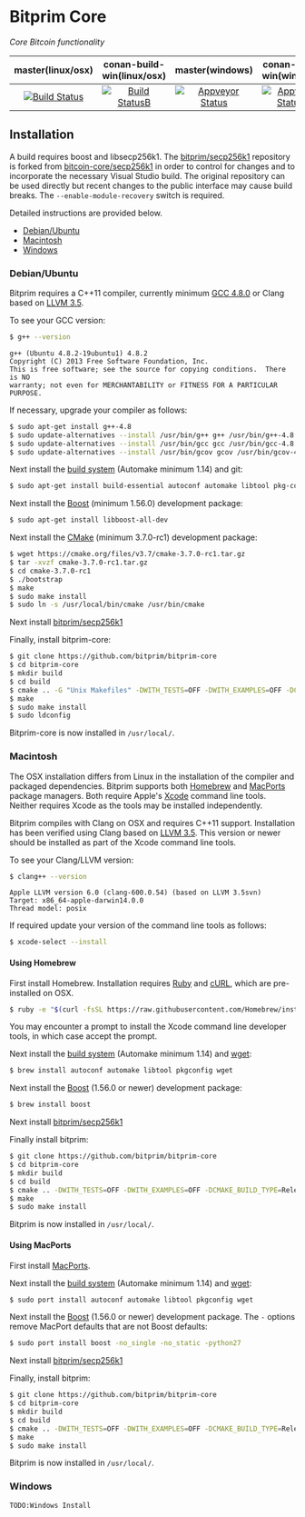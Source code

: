 # Bitprim Core

*Core Bitcoin functionality*

| **master(linux/osx)** | **conan-build-win(linux/osx)**   | **master(windows)**   | **conan-build-win(windows)** |
|:------:|:-:|:-:|:-:|
| [![Build Status](https://travis-ci.org/bitprim/bitprim-core.svg)](https://travis-ci.org/bitprim/bitprim-core)       | [![Build StatusB](https://travis-ci.org/bitprim/bitprim-core.svg?branch=conan-build-win)](https://travis-ci.org/bitprim/bitprim-core?branch=conan-build-win)  | [![Appveyor Status](https://ci.appveyor.com/api/projects/status/github/bitprim/bitprim-core?svg=true)](https://ci.appveyor.com/project/bitprim/bitprim-core)  | [![Appveyor StatusB](https://ci.appveyor.com/api/projects/status/github/bitprim/bitprim-core?branch=conan-build-win&svg=true)](https://ci.appveyor.com/project/bitprim/bitprim-core?branch=conan-build-win)  |



## Installation

A build requires boost and libsecp256k1. The [bitprim/secp256k1](https://github.com/bitprim/secp256k1) repository is forked from [bitcoin-core/secp256k1](https://github.com/bitcoin-core/secp256k1) in order to control for changes and to incorporate the necessary Visual Studio build. The original repository can be used directly but recent changes to the public interface may cause build breaks. The `--enable-module-recovery` switch is required.

Detailed instructions are provided below.
  * [Debian/Ubuntu](#debianubuntu)
  * [Macintosh](#macintosh)
  * [Windows](#windows)

### Debian/Ubuntu

Bitprim requires a C++11 compiler, currently minimum [GCC 4.8.0](https://gcc.gnu.org/projects/cxx0x.html) or Clang based on [LLVM 3.5](http://llvm.org/releases/3.5.0/docs/ReleaseNotes.html).

To see your GCC version:
```sh
$ g++ --version
```
```
g++ (Ubuntu 4.8.2-19ubuntu1) 4.8.2
Copyright (C) 2013 Free Software Foundation, Inc.
This is free software; see the source for copying conditions.  There is NO
warranty; not even for MERCHANTABILITY or FITNESS FOR A PARTICULAR PURPOSE.
```
If necessary, upgrade your compiler as follows:
```sh
$ sudo apt-get install g++-4.8
$ sudo update-alternatives --install /usr/bin/g++ g++ /usr/bin/g++-4.8 50
$ sudo update-alternatives --install /usr/bin/gcc gcc /usr/bin/gcc-4.8 50
$ sudo update-alternatives --install /usr/bin/gcov gcov /usr/bin/gcov-4.8 50
```
Next install the [build system](http://wikipedia.org/wiki/GNU_build_system) (Automake minimum 1.14) and git:
```sh
$ sudo apt-get install build-essential autoconf automake libtool pkg-config git
```
Next install the [Boost](http://www.boost.org) (minimum 1.56.0) development package:
```sh
$ sudo apt-get install libboost-all-dev
```
Next install the [CMake](https://cmake.org/) (minimum 3.7.0-rc1) development package:
```sh
$ wget https://cmake.org/files/v3.7/cmake-3.7.0-rc1.tar.gz
$ tar -xvzf cmake-3.7.0-rc1.tar.gz
$ cd cmake-3.7.0-rc1
$ ./bootstrap
$ make
$ sudo make install
$ sudo ln -s /usr/local/bin/cmake /usr/bin/cmake
```

Next install [bitprim/secp256k1](https://github.com/bitprim/secp256k1)

Finally, install bitprim-core:
```sh
$ git clone https://github.com/bitprim/bitprim-core
$ cd bitprim-core
$ mkdir build
$ cd build
$ cmake .. -G "Unix Makefiles" -DWITH_TESTS=OFF -DWITH_EXAMPLES=OFF -DCMAKE_BUILD_TYPE=Release -DCMAKE_CXX_FLAGS="-std=c++11"
$ make
$ sudo make install
$ sudo ldconfig
```
Bitprim-core is now installed in `/usr/local/`.

### Macintosh

The OSX installation differs from Linux in the installation of the compiler and packaged dependencies. Bitprim supports both [Homebrew](http://brew.sh) and [MacPorts](https://www.macports.org) package managers. Both require Apple's [Xcode](https://developer.apple.com/xcode) command line tools. Neither requires Xcode as the tools may be installed independently.

Bitprim compiles with Clang on OSX and requires C++11 support. Installation has been verified using Clang based on [LLVM 3.5](http://llvm.org/releases/3.5.0/docs/ReleaseNotes.html). This version or newer should be installed as part of the Xcode command line tools.

To see your Clang/LLVM  version:
```sh
$ clang++ --version
```
```
Apple LLVM version 6.0 (clang-600.0.54) (based on LLVM 3.5svn)
Target: x86_64-apple-darwin14.0.0
Thread model: posix
```
If required update your version of the command line tools as follows:
```sh
$ xcode-select --install
```

#### Using Homebrew

First install Homebrew. Installation requires [Ruby](https://www.ruby-lang.org/en) and [cURL](http://curl.haxx.se), which are pre-installed on OSX.
```sh
$ ruby -e "$(curl -fsSL https://raw.githubusercontent.com/Homebrew/install/master/install)"
```
You may encounter a prompt to install the Xcode command line developer tools, in which case accept the prompt.

Next install the [build system](http://wikipedia.org/wiki/GNU_build_system) (Automake minimum 1.14) and [wget](http://www.gnu.org/software/wget):
```sh
$ brew install autoconf automake libtool pkgconfig wget
```
Next install the [Boost](http://www.boost.org) (1.56.0 or newer) development package:
```sh
$ brew install boost
```

Next install [bitprim/secp256k1](https://github.com/bitprim/secp256k1)

Finally install bitprim:
```sh
$ git clone https://github.com/bitprim/bitprim-core
$ cd bitprim-core
$ mkdir build
$ cd build
$ cmake .. -DWITH_TESTS=OFF -DWITH_EXAMPLES=OFF -DCMAKE_BUILD_TYPE=Release -DCMAKE_CXX_FLAGS="-std=c++11"
$ make
$ sudo make install
```
Bitprim is now installed in `/usr/local/`.

#### Using MacPorts

First install [MacPorts](https://www.macports.org/install.php).

Next install the [build system](http://wikipedia.org/wiki/GNU_build_system) (Automake minimum 1.14) and [wget](http://www.gnu.org/software/wget):
```sh
$ sudo port install autoconf automake libtool pkgconfig wget
```
Next install the [Boost](http://www.boost.org) (1.56.0 or newer) development package. The `-` options remove MacPort defaults that are not Boost defaults:
```sh
$ sudo port install boost -no_single -no_static -python27
```

Next install [bitprim/secp256k1](https://github.com/bitprim/secp256k1)

Finally, install bitprim:
```sh
$ git clone https://github.com/bitprim/bitprim-core
$ cd bitprim-core
$ mkdir build
$ cd build
$ cmake .. -DWITH_TESTS=OFF -DWITH_EXAMPLES=OFF -DCMAKE_BUILD_TYPE=Release -DCMAKE_CXX_FLAGS="-std=c++11"
$ make
$ sudo make install
```
Bitprim is now installed in `/usr/local/`.

### Windows
```
TODO:Windows Install
```
